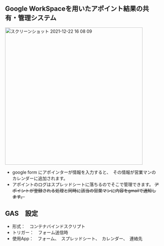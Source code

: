 ## Google WorkSpaceを用いたアポイント結果の共有・管理システム


<img width="449" alt="スクリーンショット 2021-12-22 16 08 09" src="https://user-images.githubusercontent.com/55372083/147050474-fbaa51ac-0a6c-4c09-9c4e-a11239a4d930.png">

- google form にアポインターが情報を入力すると、　その情報が営業マンのカレンダーに追加されます。
- アポイントのログはスプレッドシートに落ちるのでそこで管理できます。
~~アポイントが登録される処理と同時に該当の営業マンに内容をgmailで通知します。~~

## GAS　設定

- 形式：　コンテナバインドスクリプト
- トリガー：　フォーム送信時
- 使用App：　フォーム、　スプレッドシート、　カレンダー、　連絡先
